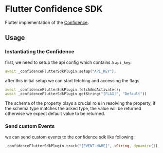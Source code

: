 # Flutter Confidence SDK

Flutter implementation of the [Confidence](https://confidence.spotify.com/).

## Usage

### Instantiating the Confidence

first, we need to setup the api config which contains a `api_key`:

```dart
await _confidenceFlutterSdkPlugin.setup("API_KEY");
```

after this initial setup we can start fetching and accessing the flags. 

```dart
await _confidenceFlutterSdkPlugin.fetchAndActivate();
await _confidenceFlutterSdkPlugin.getString("[FLAG]", "Default"))
```

The schema of the property plays a crucial role in resolving the property, if the schema type matches the asked type, the value will be returned otherwise
we expect default value to be returned.

### Send custom Events
we can send custom events to the confidence sdk like following:

```dart
_confidenceFlutterSdkPlugin.track("[EVENT-NAME]", <String, dynamic>{});
```